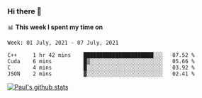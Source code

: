 ### Hi there 👋

📊 **This week I spent my time on**
<!--START_SECTION:waka-->
```text
Week: 01 July, 2021 - 07 July, 2021

C++     1 hr 42 mins    ██████████████████████░░░   87.52 % 
Cuda    6 mins          █▒░░░░░░░░░░░░░░░░░░░░░░░   05.66 % 
C       4 mins          █░░░░░░░░░░░░░░░░░░░░░░░░   03.92 % 
JSON    2 mins          ▓░░░░░░░░░░░░░░░░░░░░░░░░   02.41 % 
```
<!--END_SECTION:waka-->


[![Paul's github stats](https://github-readme-stats.vercel.app/api?username=mickeyouyou&theme=dracula&show_icons=true)](https://github.com/anuraghazra/github-readme-stats)
